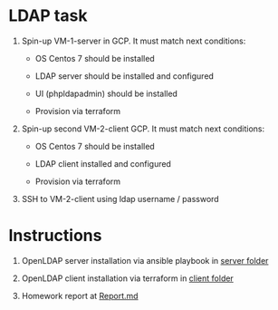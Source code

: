 # LDAP task

1. Spin-up VM-1-server in GCP. It must match next conditions: 

   - OS Centos 7 should be installed

   - LDAP server should be installed and configured 

   - UI (phpldapadmin) should be installed 

   - Provision via terraform 

2. Spin-up second VM-2-client GCP. It must match next conditions: 

   - OS Centos 7 should be installed 

   - LDAP client installed and configured 

   - Provision via terraform 

3. SSH to VM-2-client using ldap username / password 

# Instructions

1. OpenLDAP server installation via ansible playbook in [server folder](./server)

2. OpenLDAP client installation via terraform in [client folder](./client)

3. Homework report at [Report.md](./Report.md)
